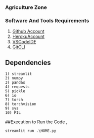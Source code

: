 ### Agriculture Zone

### Software And Tools Requirements

1. [Github Account](https://github.com)
2. [HerokuAccount](https://heroku.com)
3. [VSCodeIDE](https://code.visualstudio.com/)
4. [GitCLI](https://git-scm.com/book/en/v2/Getting-Started-The-Command-Line)

## Dependencies
```
1) streamlit
2) numpy
3) pandas
4) requests
5) pickle
6) io
7) torch
8) torchvision
9) sys
10) PIL
```
##Execution
to Run the Code , 
```
streamlit run .\HOME.py

```
